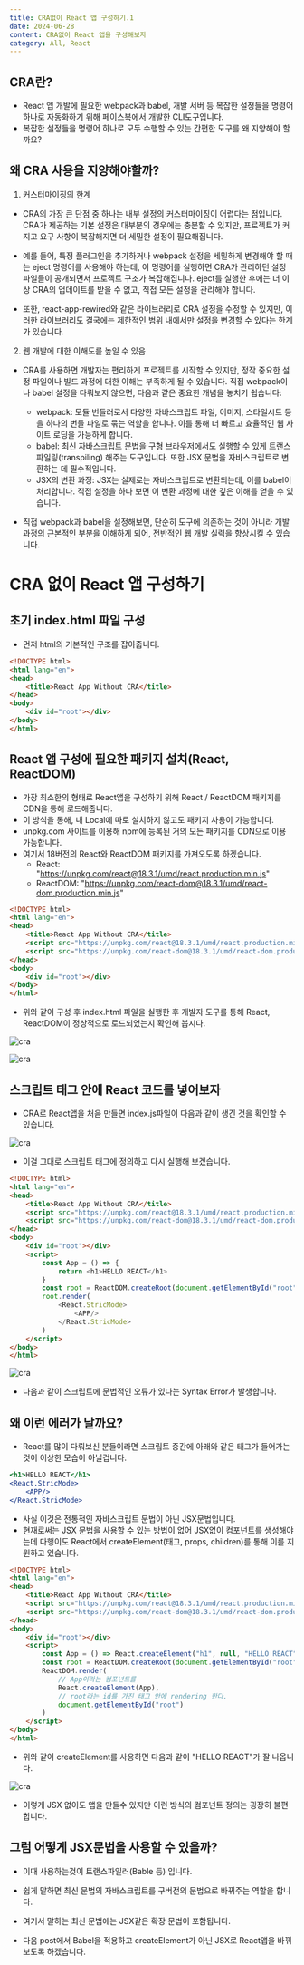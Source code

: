 ```yaml
---
title: CRA없이 React 앱 구성하기.1
date: 2024-06-28
content: CRA없이 React 앱을 구성해보자
category: All, React
---
```


## CRA란?
- React 앱 개발에 필요한 webpack과 babel, 개발 서버 등 복잡한 설정들을 명령어 하나로 자동화하기 위해 페이스북에서 개발한 CLI도구입니다.
- 복잡한 설정들을 명령어 하나로 모두 수행할 수 있는 간편한 도구를 왜 지양해야 할까요?

## 왜 CRA 사용을 지양해야할까?
1. 커스터마이징의 한계
- CRA의 가장 큰 단점 중 하나는 내부 설정의 커스터마이징이 어렵다는 점입니다. CRA가 제공하는 기본 설정은 대부분의 경우에는 충분할 수 있지만, 프로젝트가 커지고 요구 사항이 복잡해지면 더 세밀한 설정이 필요해집니다.

- 예를 들어, 특정 플러그인을 추가하거나 webpack 설정을 세밀하게 변경해야 할 때는 eject 명령어를 사용해야 하는데, 이 명령어를 실행하면 CRA가 관리하던 설정 파일들이 공개되면서 프로젝트 구조가 복잡해집니다. eject를 실행한 후에는 더 이상 CRA의 업데이트를 받을 수 없고, 직접 모든 설정을 관리해야 합니다.

- 또한, react-app-rewired와 같은 라이브러리로 CRA 설정을 수정할 수 있지만, 이러한 라이브러리도 결국에는 제한적인 범위 내에서만 설정을 변경할 수 있다는 한계가 있습니다.

2. 웹 개발에 대한 이해도를 높일 수 있음
- CRA를 사용하면 개발자는 편리하게 프로젝트를 시작할 수 있지만, 정작 중요한 설정 파일이나 빌드 과정에 대한 이해는 부족하게 될 수 있습니다. 직접 webpack이나 babel 설정을 다뤄보지 않으면, 다음과 같은 중요한 개념을 놓치기 쉽습니다:

  - webpack: 모듈 번들러로서 다양한 자바스크립트 파일, 이미지, 스타일시트 등을 하나의 번들 파일로 묶는 역할을 합니다. 이를 통해 더 빠르고 효율적인 웹 사이트 로딩을 가능하게 합니다.
  - babel: 최신 자바스크립트 문법을 구형 브라우저에서도 실행할 수 있게 트랜스파일링(transpiling) 해주는 도구입니다. 또한 JSX 문법을 자바스크립트로 변환하는 데 필수적입니다.
  - JSX의 변환 과정: JSX는 실제로는 자바스크립트로 변환되는데, 이를 babel이 처리합니다. 직접 설정을 하다 보면 이 변환 과정에 대한 깊은 이해를 얻을 수 있습니다.
- 직접 webpack과 babel을 설정해보면, 단순히 도구에 의존하는 것이 아니라 개발 과정의 근본적인 부분을 이해하게 되어, 전반적인 웹 개발 실력을 향상시킬 수 있습니다.

# CRA 없이 React 앱 구성하기
## 초기 index.html 파일 구성
- 먼저 html의 기본적인 구조를 잡아줍니다.
```html
<!DOCTYPE html>
<html lang="en">
<head>
    <title>React App Without CRA</title>
</head>
<body>
    <div id="root"></div>
</body>
</html>
```

## React 앱 구성에 필요한 패키지 설치(React, ReactDOM)
- 가장 최소한의 형태로 React앱을 구성하기 위해 React / ReactDOM 패키지를 CDN을 통해 로드해줍니다.
- 이 방식을 통해, 내 Local에 따로 설치하지 않고도 패키지 사용이 가능합니다.
- unpkg.com 사이트를 이용해 npm에 등록된 거의 모든 패키지를 CDN으로 이용 가능합니다.
- 여기서 18버전의 React와 ReactDOM 패키지를 가져오도록 하겠습니다.
  - React: "https://unpkg.com/react@18.3.1/umd/react.production.min.js"
  - ReactDOM: "https://unpkg.com/react-dom@18.3.1/umd/react-dom.production.min.js"

```html
<!DOCTYPE html>
<html lang="en">
<head>
    <title>React App Without CRA</title>
    <script src="https://unpkg.com/react@18.3.1/umd/react.production.min.js"></script>
    <script src="https://unpkg.com/react-dom@18.3.1/umd/react-dom.production.min.js"></script>
</head>
<body>
    <div id="root"></div>
</body>
</html>
```
- 위와 같이 구성 후 index.html 파일을 실행한 후 개발자 도구를 통해 React, ReactDOM이 정상적으로 로드되었는지 확인해 봅시다.

![cra](/CRA1.png)

![cra](/CRA2.png)

## 스크립트 태그 안에 React 코드를 넣어보자
- CRA로 React앱을 처음 만들면 index.js파일이 다음과 같이 생긴 것을 확인할 수 있습니다.

![cra](/CRA3.png)

- 이걸 그대로 스크립트 태그에 정의하고 다시 실행해 보겠습니다.
```html
<!DOCTYPE html>
<html lang="en">
<head>
    <title>React App Without CRA</title>
    <script src="https://unpkg.com/react@18.3.1/umd/react.production.min.js"></script>
    <script src="https://unpkg.com/react-dom@18.3.1/umd/react-dom.production.min.js"></script>
</head>
<body>
    <div id="root"></div>
    <script>
        const App = () => {
            return <h1>HELLO REACT</h1>
        }
        const root = ReactDOM.createRoot(document.getElementById("root"))
        root.render(
            <React.StricMode>
                <APP/>
            </React.StricMode>
        )
    </script>
</body>
</html>
```

![cra](/CRA4.png)

- 다음과 같이 스크립트에 문법적인 오류가 있다는 Syntax Error가 발생합니다.

## 왜 이런 에러가 날까요?
- React를 많이 다뤄보신 분들이라면 스크립트 중간에 아래와 같은 태그가 들어가는 것이 이상한 모습이 아닐겁니다.
```jsx
<h1>HELLO REACT</h1>
<React.StricMode>
    <APP/>
</React.StricMode>
```

- 사실 이것은 전통적인 자바스크립트 문법이 아닌 JSX문법입니다.
- 현재로써는 JSX 문법을 사용할 수 있는 방법이 없어 JSX없이 컴포넌트를 생성해야는데 다행이도 React에서 createElement(태그, props, children)를 통해 이를 지원하고 있습니다.

```html
<!DOCTYPE html>
<html lang="en">
<head>
    <title>React App Without CRA</title>
    <script src="https://unpkg.com/react@18.3.1/umd/react.production.min.js"></script>
    <script src="https://unpkg.com/react-dom@18.3.1/umd/react-dom.production.min.js"></script>
</head>
<body>
    <div id="root"></div>
    <script>
        const App = () => React.createElement("h1", null, "HELLO REACT")
        const root = ReactDOM.createRoot(document.getElementById("root"))
        ReactDOM.render(
            // App이라는 컴포넌트를
            React.createElement(App),
            // root라는 id를 가진 태그 안에 rendering 한다.
            document.getElementById("root")
        )
    </script>
</body>
</html>
```
- 위와 같이 createElement를 사용하면 다음과 같이 "HELLO REACT"가 잘 나옵니다.

![cra](/CRA5.png)

- 이렇게 JSX 없이도 앱을 만들수 있지만 이런 방식의 컴포넌트 정의는 굉장히 불편합니다.

## 그럼 어떻게 JSX문법을 사용할 수 있을까?
- 이때 사용하는것이 트랜스파일러(Bable 등) 입니다.
- 쉽게 말하면 최신 문법의 자바스크립트를 구버전의 문법으로 바꿔주는 역할을 합니다.
- 여기서 말하는 최신 문법에는 JSX같은 확장 문법이 포함됩니다.

- 다음 post에서 Babel을 적용하고 createElement가 아닌 JSX로 React앱을 바꿔보도록 하겠습니다.